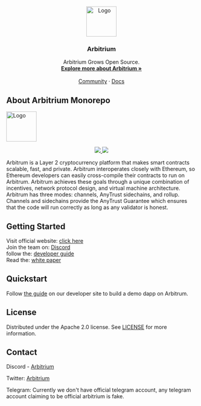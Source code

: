 <!-- PROJECT LOGO -->
<br />
<p align="center">
  <a href="https://arbitrum.io/">
    <img src="https://arbitrum.io/wp-content/uploads/2021/08/Arbitrum_Symbol-Full-color-White-background-768x840.png" alt="Logo" width="80" height="80">
  </a>

  <h3 align="center">Arbitrium</h3>

  <p align="center">
    Arbitrium Grows Open Source.
    <br />
    <a href="https://arbitrum.io/"><strong>Explore more about Arbitrium »</strong></a>
    <br />
    <br />
    <a href="https://discord.com/invite/5KE54JwyTs">Community</a>
    ·
    <a href="https://developer.offchainlabs.com/docs/developer_quickstart">Docs</a>
  </p>
</p>


<!-- ABOUT THE PROJECT -->
## About Arbitrium Monorepo
<img src="https://arbitrum.io/wp-content/uploads/2021/08/Arbitrum_Symbol-Full-color-White-background-768x840.png" alt="Logo" width="80" height="80">
<p align="center">
  <a href="https://circleci.com/gh/OffchainLabs/arbitrum">
   <img src="https://circleci.com/gh/OffchainLabs/arbitrum.svg?style=svg" />
  </a>
  <a href="https://codecov.io/gh/OffchainLabs/arbitrum">
   <img src="https://codecov.io/gh/OffchainLabs/arbitrum/branch/master/graph/badge.svg" />
  </a>
</p>

Arbitrum is a Layer 2 cryptocurrency platform that makes smart contracts scalable, fast, and private. Arbitrum interoperates closely with Ethereum, so Ethereum developers can easily cross-compile their contracts to run on Arbitrum. Arbitrum achieves these goals through a unique combination of incentives, network protocol design, and virtual machine architecture. Arbitrum has three modes: channels, AnyTrust sidechains, and rollup. Channels and sidechains provide the AnyTrust Guarantee which ensures that the code will run correctly as long as any validator is honest.


<!-- GETTING STARTED -->
## Getting Started

Visit official website: [click here](https://arbitrum.io/) <br>
Join the team on: [Discord](https://discord.gg/ZpZuw7p) <br>
follow the: [developer guide](https://developer.offchainlabs.com) <br>
Read the: [white paper](https://developer.offchainlabs.com/docs/inside_arbitrum) <br>


## Quickstart

Follow [the guide](https://developer.offchainlabs.com/docs/Developer_Quickstart/) on our developer site to build a demo dapp on Arbitrum.


<!-- LICENSE -->
## License

Distributed under the Apache 2.0 license. See [LICENSE](https://github.com/OffchainLabs/arbitrum/blob/master/LICENSE) for more information.


<!-- CONTACT -->
## Contact

Discord - [Arbitrium](https://discord.com/invite/5KE54JwyTs)

Twitter: [Arbitrium](https://twitter.com/arbitrum)

Telegram: Currently we don't have official telegram account, any telegram account claiming to be official arbitrium is fake. 

